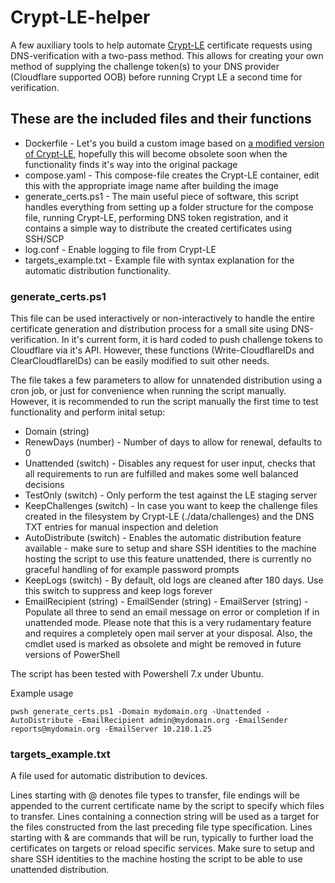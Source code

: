# Crypt-LE-helper
A few auxiliary tools to help automate [Crypt-LE](https://github.com/do-know/Crypt-LE) certificate requests using DNS-verification with a two-pass method. This allows for creating your own method of supplying the challenge token(s) to your DNS provider (Cloudflare supported OOB) before running Crypt LE a second time for verification.


## These are the included files and their functions
- Dockerfile - Let's you build a custom image based on [a modified version of Crypt-LE](https://github.com/Alexander-ARTV/Crypt-LE/tree/resume),
hopefully this will become obsolete soon when the functionality finds it's way into the original package
- compose.yaml - This compose-file creates the Crypt-LE container, edit this with the appropriate image name after building the image
- generate_certs.ps1 - The main useful piece of software, this script handles everything from setting up a folder structure for the compose file, running Crypt-LE, performing DNS token registration, and it contains a simple way to distribute the created certificates using SSH/SCP
- log.conf - Enable logging to file from Crypt-LE
- targets_example.txt - Example file with syntax explanation for the automatic distribution functionality.

### generate_certs.ps1
This file can be used interactively or non-interactively to handle the entire certificate generation and distribution process for a small site using DNS-verification. In it's current form, it is hard coded to push challenge tokens to Cloudflare via it's API. However, these functions (Write-CloudflareIDs and ClearCloudflareIDs) can be easily modified to suit other needs.

The file takes a few parameters to allow for unnatended distribution using a cron job, or just for convenience when running the script manually. However, it is recommended to run the script manually the first time to test functionality and perform inital setup:

- Domain (string)
- RenewDays (number) - Number of days to allow for renewal, defaults to 0
- Unattended (switch) - Disables any request for user input, checks that all requirements to run are fulfilled and makes some well balanced decisions
- TestOnly (switch) - Only perform the test against the LE staging server
- KeepChallenges (switch) - In case you want to keep the challenge files created in the filesystem by Crypt-LE (./data/challenges) and the DNS TXT entries for manual inspection and deletion
- AutoDistribute (switch) - Enables the automatic distribution feature available - make sure to setup and share SSH identities to the machine hosting the script to use this feature unattended, there is currently no graceful handling of for example password prompts
- KeepLogs (switch) - By default, old logs are cleaned after 180 days. Use this switch to suppress and keep logs forever
- EmailRecipient (string) - EmailSender (string) - EmailServer (string) - Populate all three to send an email message on error or completion if in unattended mode. Please note that this is a very rudamentary feature and requires a completely open mail server at your disposal. Also, the cmdlet used is marked as obsolete and might be removed in future versions of PowerShell

The script has been tested with Powershell 7.x under Ubuntu.

Example usage

`pwsh generate_certs.ps1 -Domain mydomain.org -Unattended -AutoDistribute -EmailRecipient admin@mydomain.org -EmailSender reports@mydomain.org -EmailServer 10.210.1.25`

### targets_example.txt
A file used for automatic distribution to devices.

Lines starting with @ denotes file types to transfer, file endings will be appended to the current certificate name by the script to specify which files to transfer.
Lines containing a connection string will be used as a target for the files constructed from the last preceding file type specification.
Lines starting with & are commands that will be run, typically to further load the certificates on targets or reload specific services.
Make sure to setup and share SSH identities to the machine hosting the script to be able to use unattended distribution.
